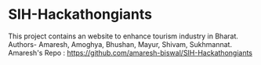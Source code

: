 # SIH-Hackathongiants
This project contains an website to enhance tourism industry in Bharat.
<br>
Authors- Amaresh, Amoghya, Bhushan, Mayur, Shivam, Sukhmannat.
<br>
Amaresh's Repo : https://github.com/amaresh-biswal/SIH-Hackathongiants
